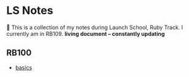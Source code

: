 # LS Notes

🍄 This is a collection of my notes during Launch School, Ruby Track. I currently am in RB109.
 **living document – constantly updating**

## RB100

- [basics](./RB100-Ruby/basics.md)